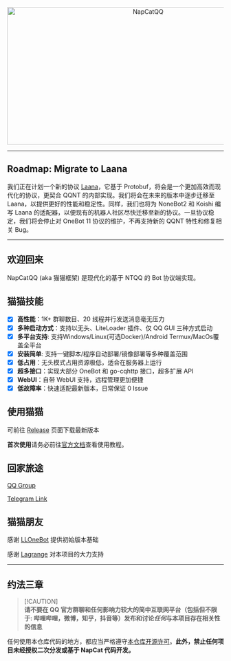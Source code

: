 <div align="center">
  <img src="https://socialify.git.ci/NapNeko/NapCatQQ/image?description=1&language=1&logo=https%3A%2F%2Fraw.githubusercontent.com%2FNapNeko%2FNapCatQQ%2Fmain%2Flogo.png&name=1&stargazers=1&theme=Auto" alt="NapCatQQ" width="640" height="320" />
</div>

---

## Roadmap: Migrate to Laana

我们正在计划一个新的协议 [Laana](https://github.com/LaanaProto/Laana)，它基于 Protobuf，将会是一个更加高效而现代化的协议，更契合 QQNT 的内部实现。我们将会在未来的版本中逐步迁移至 Laana，以提供更好的性能和稳定性。同样，我们也将为 NoneBot2 和 Koishi 编写 Laana 的适配器，以便现有的机器人社区尽快迁移至新的协议。一旦协议稳定，我们将会停止对 OneBot 11 协议的维护，不再支持新的 QQNT 特性和修复相关 Bug。

---
## 欢迎回来
NapCatQQ (aka 猫猫框架) 是现代化的基于 NTQQ 的 Bot 协议端实现。

## 猫猫技能
- [x] **高性能**：1K+ 群聊数目、20 线程并行发送消息毫无压力 
- [x] **多种启动方式**：支持以无头、LiteLoader 插件、仅 QQ GUI 三种方式启动
- [x] **多平台支持**: 支持Windows/Linux(可选Docker)/Android Termux/MacOs覆盖全平台
- [x] **安装简单**: 支持一键脚本/程序自动部署/镜像部署等多种覆盖范围
- [x] **低占用**：无头模式占用资源极低，适合在服务器上运行
- [x] **超多接口**：实现大部分 OneBot 和 go-cqhttp 接口，超多扩展 API
- [x] **WebUI**：自带 WebUI 支持，远程管理更加便捷
- [x] **低故障率**：快速适配最新版本，日常保证 0 Issue

## 使用猫猫

可前往 [Release](https://github.com/NapNeko/NapCatQQ/releases/) 页面下载最新版本

**首次使用**请务必前往[官方文档](https://napneko.github.io/)查看使用教程。

## 回家旅途
[QQ Group](https://qm.qq.com/q/VfjAq5HIMS)

[Telegram Link](https://t.me/+nLZEnpne-pQ1OWFl)

## 猫猫朋友
感谢 [LLOneBot](https://github.com/LLOneBot/LLOneBot) 提供初始版本基础

感谢 [Lagrange](https://github.com/LagrangeDev/Lagrange.Core) 对本项目的大力支持

---

## 约法三章
> [!CAUTION]\
> **请不要在 QQ 官方群聊和任何影响力较大的简中互联网平台（包括但不限于: 哔哩哔哩，微博，知乎，抖音等）发布和讨论*任何*与本项目存在相关性的信息**

任何使用本仓库代码的地方，都应当严格遵守[本仓库开源许可](./LICENSE)。**此外，禁止任何项目未经授权二次分发或基于 NapCat 代码开发。**
